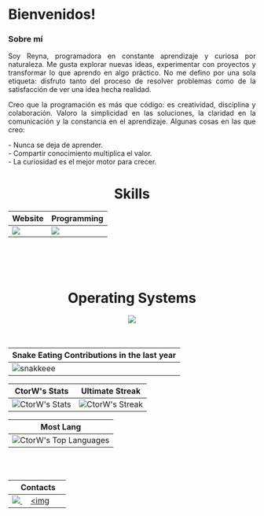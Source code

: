 <h1>Bienvenidos!</h1>

<h3><b>Sobre mí</b></h3>
<div align="Center">

<div align="center">

<p align="justify">
Soy Reyna, programadora en constante aprendizaje y curiosa por naturaleza. Me gusta explorar nuevas ideas, experimentar con proyectos y transformar lo que aprendo en algo práctico. No me defino por una sola etiqueta: disfruto tanto del proceso de resolver problemas como de la satisfacción de ver una idea hecha realidad.
</p>

<p align="justify">
Creo que la programación es más que código: es creatividad, disciplina y colaboración. Valoro la simplicidad en las soluciones, la claridad en la comunicación y la constancia en el aprendizaje.
Algunas cosas en las que creo:
</p>
<p align="justify">
- Nunca se deja de aprender.<br/>
- Compartir conocimiento multiplica el valor.<br/>
- La curiosidad es el mejor motor para crecer.<br/>
</p>

<div align="Center">
<h1>Skills</h1>
</div>

<div align="Center">

| Website | Programming |
| ------------- | ------------- |
| <img src="https://skillicons.dev/icons?i=html,css,js,sass,py"/> | <img src="https://skillicons.dev/icons?i=bash,vscode,vscodium,sublime,github"/> |

</div>

<br>
<br>
<br>

<div align="Center">
<h1>Operating Systems</h1>

<img src="https://skillicons.dev/icons?i=windows,arch,linux,mint,ubuntu"/>

</div>

<br>
<br>

| Snake Eating Contributions in the last year |
| ------------------------------------------|
| ![snakkeee](https://github.com/user-attachments/assets/767354e9-fe1e-4009-b421-2f49388bfda5) | 



<div align="Center">

| CtorW's Stats | Ultimate Streak |
| ------------- | ------------- |
| ![CtorW's Stats](https://github-readme-stats.vercel.app/api?username=CtorW&theme=onedark&show_icons=true&hide_border=true&count_private=true)  | ![CtorW's Streak](https://github-readme-streak-stats.herokuapp.com/?user=CtorW&theme=onedark&hide_border=true) 

| Most Lang |
| ----------|
| ![CtorW's Top Languages](https://github-readme-stats.vercel.app/api/top-langs/?username=CtorW&theme=onedark&show_icons=true&hide_border=true&layout=compact) |


</div>

<br>
<br>

<div align="Center">

|‎ ‎ ‎ ‎ Contacts‎ ‎ ‎ ‎ |
| ----------|
| <a href="mailto:lorenceisidoro@gmail.com"> <img src="https://skillicons.dev/icons?i=gmail"/> </a> ‎ ‎ ‎ ‎  <a href="https://instagram.com/xir.rence"> <img 
